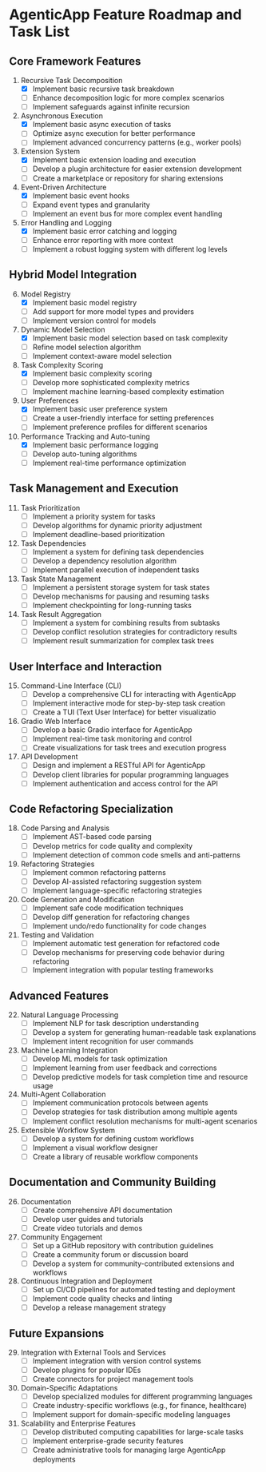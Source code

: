 # AgenticApp Feature Roadmap and Task List

## Core Framework Features

1. Recursive Task Decomposition
   - [x] Implement basic recursive task breakdown
   - [ ] Enhance decomposition logic for more complex scenarios
   - [ ] Implement safeguards against infinite recursion

2. Asynchronous Execution
   - [x] Implement basic async execution of tasks
   - [ ] Optimize async execution for better performance
   - [ ] Implement advanced concurrency patterns (e.g., worker pools)

3. Extension System
   - [x] Implement basic extension loading and execution
   - [ ] Develop a plugin architecture for easier extension development
   - [ ] Create a marketplace or repository for sharing extensions

4. Event-Driven Architecture
   - [x] Implement basic event hooks
   - [ ] Expand event types and granularity
   - [ ] Implement an event bus for more complex event handling

5. Error Handling and Logging
   - [x] Implement basic error catching and logging
   - [ ] Enhance error reporting with more context
   - [ ] Implement a robust logging system with different log levels

## Hybrid Model Integration

6. Model Registry
   - [x] Implement basic model registry
   - [ ] Add support for more model types and providers
   - [ ] Implement version control for models

7. Dynamic Model Selection
   - [x] Implement basic model selection based on task complexity
   - [ ] Refine model selection algorithm
   - [ ] Implement context-aware model selection

8. Task Complexity Scoring
   - [x] Implement basic complexity scoring
   - [ ] Develop more sophisticated complexity metrics
   - [ ] Implement machine learning-based complexity estimation

9. User Preferences
   - [x] Implement basic user preference system
   - [ ] Create a user-friendly interface for setting preferences
   - [ ] Implement preference profiles for different scenarios

10. Performance Tracking and Auto-tuning
    - [x] Implement basic performance logging
    - [ ] Develop auto-tuning algorithms
    - [ ] Implement real-time performance optimization

## Task Management and Execution

11. Task Prioritization
    - [ ] Implement a priority system for tasks
    - [ ] Develop algorithms for dynamic priority adjustment
    - [ ] Implement deadline-based prioritization

12. Task Dependencies
    - [ ] Implement a system for defining task dependencies
    - [ ] Develop a dependency resolution algorithm
    - [ ] Implement parallel execution of independent tasks

13. Task State Management
    - [ ] Implement a persistent storage system for task states
    - [ ] Develop mechanisms for pausing and resuming tasks
    - [ ] Implement checkpointing for long-running tasks

14. Task Result Aggregation
    - [ ] Implement a system for combining results from subtasks
    - [ ] Develop conflict resolution strategies for contradictory results
    - [ ] Implement result summarization for complex task trees

## User Interface and Interaction

15. Command-Line Interface (CLI)
    - [ ] Develop a comprehensive CLI for interacting with AgenticApp
    - [ ] Implement interactive mode for step-by-step task creation
    - [ ] Create a TUI (Text User Interface) for better visualizatio

16. Gradio Web Interface
    - [ ] Develop a basic Gradio interface for AgenticApp
    - [ ] Implement real-time task monitoring and control
    - [ ] Create visualizations for task trees and execution progress

17. API Development
    - [ ] Design and implement a RESTful API for AgenticApp
    - [ ] Develop client libraries for popular programming languages
    - [ ] Implement authentication and access control for the API

## Code Refactoring Specialization

18. Code Parsing and Analysis
    - [ ] Implement AST-based code parsing
    - [ ] Develop metrics for code quality and complexity
    - [ ] Implement detection of common code smells and anti-patterns

19. Refactoring Strategies
    - [ ] Implement common refactoring patterns
    - [ ] Develop AI-assisted refactoring suggestion system
    - [ ] Implement language-specific refactoring strategies

20. Code Generation and Modification
    - [ ] Implement safe code modification techniques
    - [ ] Develop diff generation for refactoring changes
    - [ ] Implement undo/redo functionality for code changes

21. Testing and Validation
    - [ ] Implement automatic test generation for refactored code
    - [ ] Develop mechanisms for preserving code behavior during refactoring
    - [ ] Implement integration with popular testing frameworks

## Advanced Features

22. Natural Language Processing
    - [ ] Implement NLP for task description understanding
    - [ ] Develop a system for generating human-readable task explanations
    - [ ] Implement intent recognition for user commands

23. Machine Learning Integration
    - [ ] Develop ML models for task optimization
    - [ ] Implement learning from user feedback and corrections
    - [ ] Develop predictive models for task completion time and resource usage

24. Multi-Agent Collaboration
    - [ ] Implement communication protocols between agents
    - [ ] Develop strategies for task distribution among multiple agents
    - [ ] Implement conflict resolution mechanisms for multi-agent scenarios

25. Extensible Workflow System
    - [ ] Develop a system for defining custom workflows
    - [ ] Implement a visual workflow designer
    - [ ] Create a library of reusable workflow components

## Documentation and Community Building

26. Documentation
    - [ ] Create comprehensive API documentation
    - [ ] Develop user guides and tutorials
    - [ ] Create video tutorials and demos

27. Community Engagement
    - [ ] Set up a GitHub repository with contribution guidelines
    - [ ] Create a community forum or discussion board
    - [ ] Develop a system for community-contributed extensions and workflows

28. Continuous Integration and Deployment
    - [ ] Set up CI/CD pipelines for automated testing and deployment
    - [ ] Implement code quality checks and linting
    - [ ] Develop a release management strategy

## Future Expansions

29. Integration with External Tools and Services
    - [ ] Implement integration with version control systems
    - [ ] Develop plugins for popular IDEs
    - [ ] Create connectors for project management tools

30. Domain-Specific Adaptations
    - [ ] Develop specialized modules for different programming languages
    - [ ] Create industry-specific workflows (e.g., for finance, healthcare)
    - [ ] Implement support for domain-specific modeling languages

31. Scalability and Enterprise Features
    - [ ] Develop distributed computing capabilities for large-scale tasks
    - [ ] Implement enterprise-grade security features
    - [ ] Create administrative tools for managing large AgenticApp deployments
